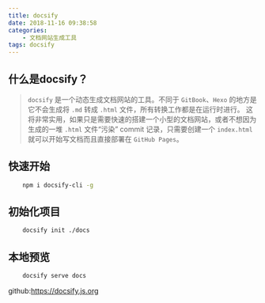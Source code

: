 ```yaml
---
title: docsify
date: 2018-11-16 09:38:58
categories:
    - 文档网站生成工具
tags: docsify
---
```

## 什么是docsify？
>`docsify` 是一个动态生成文档网站的工具。不同于 `GitBook`、`Hexo` 的地方是它不会生成将 `.md` 转成 `.html` 文件，所有转换工作都是在运行时进行。
>这将非常实用，如果只是需要快速的搭建一个小型的文档网站，或者不想因为生成的一堆 `.html` 文件“污染” commit 记录，只需要创建一个 `index.html` 就可以开始写文档而且直接部署在 `GitHub Pages`。

## 快速开始
```bash
    npm i docsify-cli -g
```

## 初始化项目
```bash
    docsify init ./docs
```

## 本地预览
```bash
    docsify serve docs
```
github:https://docsify.js.org